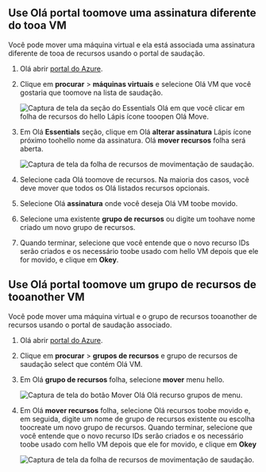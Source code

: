 

## <a name="use-hello-portal-toomove-a-vm-tooa-different-subscription"></a>Use Olá portal toomove uma assinatura diferente do tooa VM
Você pode mover uma máquina virtual e ela está associada uma assinatura diferente de tooa de recursos usando o portal de saudação.

1. Olá abrir [portal do Azure](https://portal.azure.com).
2. Clique em **procurar** > **máquinas virtuais** e selecione Olá VM que você gostaria que toomove na lista de saudação.
   
    ![Captura de tela da seção do Essentials Olá em que você clicar em folha de recursos do hello Lápis ícone tooopen Olá Move.](./media/virtual-machines-common-move-vm/move-button.png)
3. Em Olá **Essentials** seção, clique em Olá **alterar assinatura** Lápis ícone próximo toohello nome da assinatura. Olá **mover recursos** folha será aberta.
   
    ![Captura de tela da folha de recursos de movimentação de saudação.](./media/virtual-machines-common-move-vm/move.png)
4. Selecione cada Olá toomove de recursos. Na maioria dos casos, você deve mover que todos os Olá listados recursos opcionais.
5. Selecione Olá **assinatura** onde você deseja Olá VM toobe movido.
6. Selecione uma existente **grupo de recursos** ou digite um toohave nome criado um novo grupo de recursos.
7. Quando terminar, selecione que você entende que o novo recurso IDs serão criados e os necessário toobe usado com hello VM depois que ele for movido, e clique em **Okey**.

## <a name="use-hello-portal-toomove-a-vm-tooanother-resource-group"></a>Use Olá portal toomove um grupo de recursos de tooanother VM
Você pode mover uma máquina virtual e o grupo de recursos tooanother de recursos usando o portal de saudação associado.

1. Olá abrir [portal do Azure](https://portal.azure.com).
2. Clique em **procurar** > **grupos de recursos** e grupo de recursos de saudação select que contém Olá VM.
3. Em Olá **grupo de recursos** folha, selecione **mover** menu hello.
   
    ![Captura de tela do botão Mover Olá Olá recurso grupos de menu.](./media/virtual-machines-common-move-vm/move-rg.png)
4. Em Olá **mover recursos** folha, selecione Olá recursos toobe movido e, em seguida, digite um nome de grupo de recursos existente ou escolha toocreate um novo grupo de recursos. Quando terminar, selecione que você entende que o novo recurso IDs serão criados e os necessário toobe usado com hello VM depois que ele for movido, e clique em **Okey**
   
    ![Captura de tela da folha de recursos de movimentação de saudação.](./media/virtual-machines-common-move-vm/move-rg-list.png)

